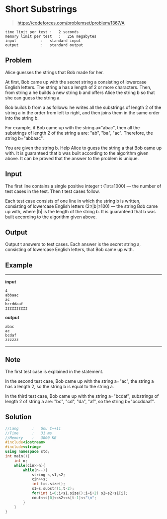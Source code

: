 # Short Substrings
> https://codeforces.com/problemset/problem/1367/A

```
time limit per test	:	2 seconds
memory limit per test	:	256 megabytes
input			:	standard input
output			:	standard output
```
## Problem
Alice guesses the strings that Bob made for her.

At first, Bob came up with the secret string a consisting of lowercase English letters. The string a has a length of 2 or more characters. Then, from string a he builds a new string b and offers Alice the string b so that she can guess the string a.

Bob builds b from a as follows: he writes all the substrings of length 2 of the string a in the order from left to right, and then joins them in the same order into the string b.

For example, if Bob came up with the string a="abac", then all the substrings of length 2 of the string a are: "ab", "ba", "ac". Therefore, the string b="abbaac".

You are given the string b. Help Alice to guess the string a that Bob came up with. It is guaranteed that b was built according to the algorithm given above. It can be proved that the answer to the problem is unique.

## Input
The first line contains a single positive integer t (1≤t≤1000) — the number of test cases in the test. Then t test cases follow.

Each test case consists of one line in which the string b is written, consisting of lowercase English letters (2≤|b|≤100) — the string Bob came up with, where |b| is the length of the string b. It is guaranteed that b was built according to the algorithm given above.

## Output
Output t answers to test cases. Each answer is the secret string a, consisting of lowercase English letters, that Bob came up with.

## Example
---
**input**
```
4
abbaac
ac
bccddaaf
zzzzzzzzzz
```
**output**
```
abac
ac
bcdaf
zzzzzz
```
---

## Note
The first test case is explained in the statement.

In the second test case, Bob came up with the string a="ac", the string a has a length 2, so the string b is equal to the string a.

In the third test case, Bob came up with the string a="bcdaf", substrings of length 2 of string a are: "bc", "cd", "da", "af", so the string b="bccddaaf".

## Solution
```c++
//Lang		:	Gnu C++11
//Time		:	31 ms
//Memory	:	3800 KB
#include<iostream>
#include<string>
using namespace std;
int main(){
	int n;
	while(cin>>n){
		while(n--){
			string s,s1,s2;
			cin>>s;
			int t=s.size();
			s1=s.substr(1,t-2);
			for(int i=0;i<s1.size();i=i+2) s2=s2+s1[i];
			cout<<s[0]<<s2<<s[t-1]<<"\n";
		}
	}
}
```
